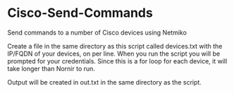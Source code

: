 # Cisco-Send-Commands
Send commands to a number of Cisco devices using Netmiko

Create a file in the same directory as this script called devices.txt with the IP/FQDN of your devices, on per line.
When you run the script you will be prompted for your credentials.  Since this is a for loop for each device, it will take longer than Nornir to run.

Output will be created in out.txt in the same directory as the script.
